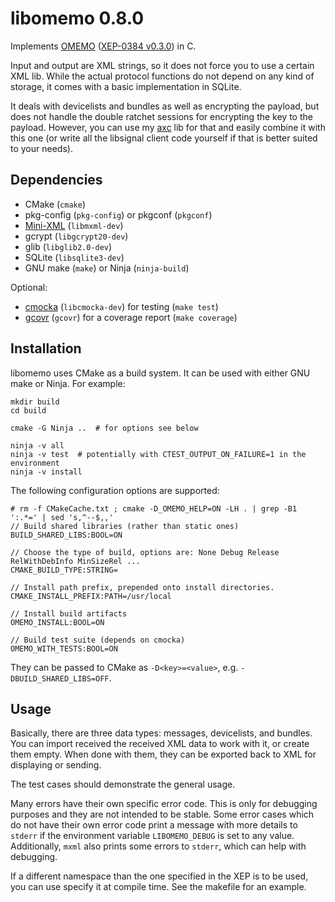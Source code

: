 # libomemo 0.8.0
Implements [OMEMO](https://conversations.im/omemo/) ([XEP-0384 v0.3.0](https://xmpp.org/extensions/attic/xep-0384-0.3.0.html)) in C.

Input and output are XML strings, so it does not force you to use a certain XML lib.
While the actual protocol functions do not depend on any kind of storage, it comes with a basic implementation in SQLite.

It deals with devicelists and bundles as well as encrypting the payload, but does not handle the double ratchet sessions for encrypting the key to the payload.
However, you can use my [axc](https://github.com/gkdr/axc) lib for that and easily combine it with this one (or write all the libsignal client code yourself if that is better suited to your needs).

## Dependencies
* CMake (`cmake`)
* pkg-config (`pkg-config`) or pkgconf (`pkgconf`)
* [Mini-XML](http://www.msweet.org/projects.php?Z3) (`libmxml-dev`)
* gcrypt (`libgcrypt20-dev`)
* glib (`libglib2.0-dev`)
* SQLite (`libsqlite3-dev`)
* GNU make (`make`) or Ninja (`ninja-build`)

Optional: 
* [cmocka](https://cmocka.org/) (`libcmocka-dev`) for testing (`make test`)
* [gcovr](http://gcovr.com/) (`gcovr`) for a coverage report (`make coverage`)

## Installation
libomemo uses CMake as a build system.  It can be used with either GNU make or Ninja.  For example:

```
mkdir build
cd build

cmake -G Ninja ..  # for options see below

ninja -v all
ninja -v test  # potentially with CTEST_OUTPUT_ON_FAILURE=1 in the environment
ninja -v install
```

The following configuration options are supported:

```console
# rm -f CMakeCache.txt ; cmake -D_OMEMO_HELP=ON -LH . | grep -B1 ':.*=' | sed 's,^--$,,'
// Build shared libraries (rather than static ones)
BUILD_SHARED_LIBS:BOOL=ON

// Choose the type of build, options are: None Debug Release RelWithDebInfo MinSizeRel ...
CMAKE_BUILD_TYPE:STRING=

// Install path prefix, prepended onto install directories.
CMAKE_INSTALL_PREFIX:PATH=/usr/local

// Install build artifacts
OMEMO_INSTALL:BOOL=ON

// Build test suite (depends on cmocka)
OMEMO_WITH_TESTS:BOOL=ON
```

They can be passed to CMake as `-D<key>=<value>`, e.g. `-DBUILD_SHARED_LIBS=OFF`.

## Usage
Basically, there are three data types: messages, devicelists, and bundles.
You can import received the received XML data to work with it, or create them empty. When done with them, they can be exported back to XML for displaying or sending.

The test cases should demonstrate the general usage.

Many errors have their own specific error code. This is only for debugging purposes and they are not intended to be stable.
Some error cases which do not have their own error code print a message with more details to `stderr` if the environment variable `LIBOMEMO_DEBUG` is set to any value.
Additionally, `mxml` also prints some errors to `stderr`, which can help with debugging.


If a different namespace than the one specified in the XEP is to be used, you can use specify it at compile time. See the makefile for an example.

